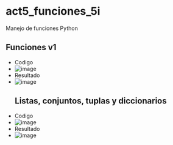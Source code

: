 # act5_funciones_5i
Manejo de funciones Python
## Funciones v1
- Codigo
- ![image](https://github.com/user-attachments/assets/ada18f51-b447-48f3-ae89-f21818ce5dd4)
- Resultado
- ![image](https://github.com/user-attachments/assets/26b06d89-6ac9-42aa-88c8-b64c82028225)
  ## Listas, conjuntos, tuplas y diccionarios
- Codigo
- ![image](https://github.com/user-attachments/assets/a2510df1-145a-48b8-aabf-d7354df481c1)
- Resultado
- ![image](https://github.com/user-attachments/assets/0241cd31-3e8f-4b21-a214-52b424cad63a)




